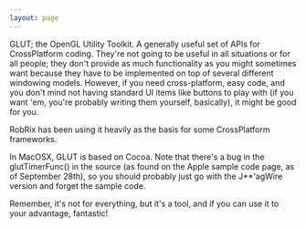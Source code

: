 ```yaml
---
layout: page
---
```




GLUT; the OpenGL Utility Toolkit. A generally useful set of APIs for CrossPlatform coding. They're not going to be useful in all situations or for all people; they don't provide as much functionality as you might sometimes want because they have to be implemented on top of several different windowing models. However, if you need cross-platform, easy code, and you don't mind not having standard UI items like buttons to play with (if you want 'em, you're probably writing them yourself, basically), it might be good for you.

RobRix has been using it heavily as the basis for some CrossPlatform frameworks.

In MacOSX, GLUT is based on Cocoa. Note that there's a bug in the glutTimerFunc() in the source (as found on the Apple sample code page, as of September 28th), so you should probably just go with the J**'agWire version and forget the sample code.

Remember, it's not for everything, but it's a tool, and if you can use it to your advantage, fantastic!
